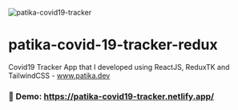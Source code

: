 ![patika-covid19-tracker](https://user-images.githubusercontent.com/68701178/229469184-d3ec6ea5-fe4c-4bee-be6a-4bf8607140af.png)


# patika-covid-19-tracker-redux
Covid19 Tracker App that I developed using ReactJS, ReduxTK and TailwindCSS - www.patika.dev

### 🚀 Demo: https://patika-covid19-tracker.netlify.app/
